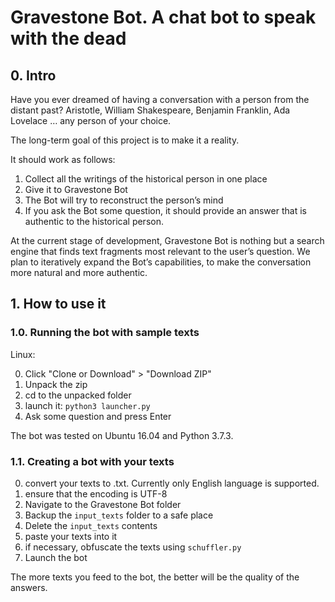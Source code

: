 # Gravestone Bot. A chat bot to speak with the dead

## 0. Intro

Have you ever dreamed of having a conversation with a person from the distant past? Aristotle, William Shakespeare, Benjamin Franklin, Ada Lovelace … any person of your choice. 

The long-term goal of this project is to make it a reality. 

It should work as follows:

1. Collect all the writings of the historical person in one place
2. Give it to Gravestone Bot
3. The Bot will try to reconstruct the person’s mind 
4. If you ask the Bot some question, it should provide an answer that is authentic to the historical person.

At the current stage of development, Gravestone Bot is nothing but a search engine that finds text fragments most relevant to the user’s question. 
We plan to iteratively expand the Bot’s capabilities, to make the conversation more natural and more authentic. 

## 1. How to use it 
### 1.0. Running the bot with sample texts

Linux:

0. Click "Clone or Download" > "Download ZIP"
1. Unpack the zip
2. cd to the unpacked folder
3. launch it: `python3 launcher.py`
4. Ask some question and press Enter

The bot was tested on Ubuntu 16.04 and Python 3.7.3. 

### 1.1. Creating a bot with your texts

0. convert your texts to .txt. Currently only English language is supported.  
1. ensure that the encoding is UTF-8
2. Navigate to the Gravestone Bot folder
3. Backup the `input_texts` folder to a safe place 
4. Delete the `input_texts` contents
5. paste your texts into it
6. if necessary, obfuscate the texts using `schuffler.py`
7. Launch the bot

The more texts you feed to the bot, the better will be the quality of the answers. 
